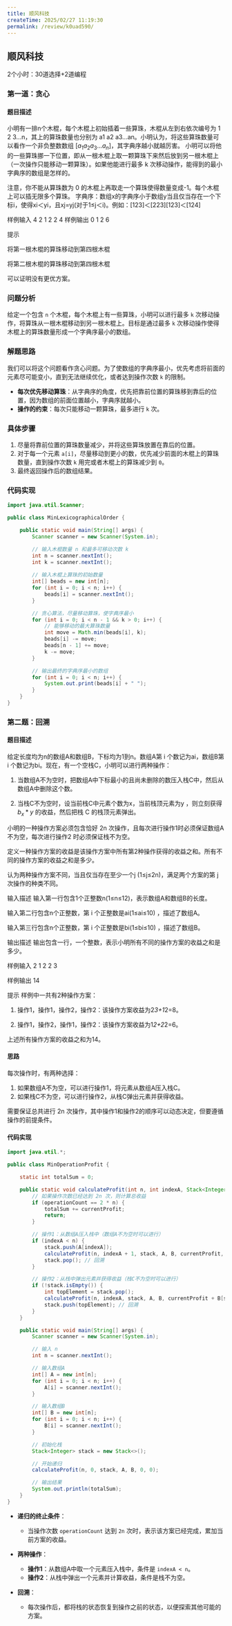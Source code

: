```yaml
---
title: 顺风科技
createTime: 2025/02/27 11:19:30
permalink: /review/k0uad590/
---
```

## 顺风科技

2个小时：30道选择+2道编程

### 第一道：贪心

#### 题目描述
小明有一排n个木棍，每个木棍上初始插着一些算珠，木棍从左到右依次编号为 1 2 3...n，其上的算珠数量也分别为 a1 a2 a3...an。小明认为，将这些算珠数量可以看作一个非负整数数组 $[a_1 a_2 a_3...a_n]$，其字典序越小就越厉害。
小明可以将他的一些算珠挪一下位置，即从一根木棍上取一颗算珠下来然后放到另一根木棍上（一次操作只能移动一颗算珠）。如果他能进行最多 k 次移动操作，能得到的最小字典序的数组是怎样的。

注意，你不能从算珠数为 0 的木棍上再取走一个算珠使得数量变成-1。每个木棍上可以插无限多个算珠。
字典序：数组x的字典序小于数组y当且仅当存在一个下标i，使得xi＜yi，且xj=yj(对于1≤j＜i)。例如：$[1 2 3]＜[2 2 3] [1 2 3]＜[1 2 4]$

样例输入
4 2
1 2 2 4
样例输出
0 1 2 6

提示

将第一根木棍的算珠移动到第四根木棍


将第二根木棍的算珠移动到第四根木棍

可以证明没有更优方案。

### 问题分析

给定一个包含 `n` 个木棍，每个木棍上有一些算珠，小明可以进行最多 `k` 次移动操作，将算珠从一根木棍移动到另一根木棍上。目标是通过最多 `k` 次移动操作使得木棍上的算珠数量形成一个字典序最小的数组。

### 解题思路

我们可以将这个问题看作贪心问题。为了使数组的字典序最小，优先考虑将前面的元素尽可能变小，直到无法继续优化，或者达到操作次数 `k` 的限制。

- **每次优先移动算珠**：从字典序的角度，优先把靠前位置的算珠移到靠后的位置，因为数组的前面位置越小，字典序就越小。
- **操作的约束**：每次只能移动一颗算珠，最多进行 `k` 次。

### 具体步骤

1. 尽量将靠前位置的算珠数量减少，并将这些算珠放置在靠后的位置。
2. 对于每一个元素 `a[i]`，尽量移动到更小的数，优先减少前面的木棍上的算珠数量，直到操作次数 `k` 用完或者木棍上的算珠减少到 `0`。
3. 最终返回操作后的数组结果。

### 代码实现
```java
import java.util.Scanner;

public class MinLexicographicalOrder {

    public static void main(String[] args) {
        Scanner scanner = new Scanner(System.in);

        // 输入木棍数量 n 和最多可移动次数 k
        int n = scanner.nextInt();
        int k = scanner.nextInt();
        
        // 输入木棍上算珠的初始数量
        int[] beads = new int[n];
        for (int i = 0; i < n; i++) {
            beads[i] = scanner.nextInt();
        }

        // 贪心算法，尽量移动算珠，使字典序最小
        for (int i = 0; i < n - 1 && k > 0; i++) {
            // 能够移动的最大算珠数量
            int move = Math.min(beads[i], k);
            beads[i] -= move;
            beads[n - 1] += move;
            k -= move;
        }

        // 输出最终的字典序最小的数组
        for (int i = 0; i < n; i++) {
            System.out.print(beads[i] + " ");
        }
    }
}

```

### 第二题：回溯

#### 题目描述

给定长度均为n的数组A和数组B，下标均为1到n。数组A第 i 个数记为ai，数组B第 i 个数记为bi。现在，有一个空栈C，小明可以进行两种操作：

1. 当数组A不为空时，把数组A中下标最小的且尚未删除的数压入栈C中，然后从数组A中删除这个数。

2. 当栈C不为空时，设当前栈C中元素个数为x，当前栈顶元素为y ，则立刻获得${b_x}*y$ 的收益，然后把栈 C 的栈顶元素弹出。

小明的一种操作方案必须包含恰好 2n 次操作，且每次进行操作1时必须保证数组A不为空，每次进行操作2 时必须保证栈不为空。

定义一种操作方案的收益是该操作方案中所有第2种操作获得的收益之和。所有不同的操作方案的收益之和是多少。

认为两种操作方案不同，当且仅当存在至少一个j (1≤j≤2n)，满足两个方案的第 j 次操作的种类不同。

输入描述
输入第一行包含1个正整数n(1≤n≤12)，表示数组A和数组B的长度。

输入第二行包含n个正整数，第 i 个正整数是ai(1≤ai≤10) ，描述了数组A。

输入第三行包含n个正整数，第 i 个正整数是bi(1≤bi≤10) ，描述了数组B。

输出描述
输出包含一行，一个整数，表示小明所有不同的操作方案的收益之和是多少。

样例输入
2
1 2
2 3

样例输出
14

提示
样例中一共有2种操作方案：

1. 操作1，操作1，操作2，操作2：该操作方案收益为2*3+1*2=8。

2. 操作1，操作2，操作1，操作2：该操作方案收益为1*2+2*2=6。

上述所有操作方案的收益之和为14。

#### 思路
每次操作时，有两种选择：
1. 如果数组A不为空，可以进行操作1，将元素从数组A压入栈C。
2. 如果栈C不为空，可以进行操作2，从栈C弹出元素并获得收益。

需要保证总共进行 2n 次操作，其中操作1和操作2的顺序可以动态决定，但要遵循操作的前提条件。

#### 代码实现

```java
import java.util.*;

public class MinOperationProfit {

    static int totalSum = 0;

    public static void calculateProfit(int n, int indexA, Stack<Integer> stack, int[] A, int[] B, int currentProfit, int operationCount) {
        // 如果操作次数已经达到 2n 次，则计算总收益
        if (operationCount == 2 * n) {
            totalSum += currentProfit;
            return;
        }

        // 操作1：从数组A压入栈中（数组A不为空时可以进行）
        if (indexA < n) {
            stack.push(A[indexA]);
            calculateProfit(n, indexA + 1, stack, A, B, currentProfit, operationCount + 1);
            stack.pop(); // 回溯
        }

        // 操作2：从栈中弹出元素并获得收益（栈C不为空时可以进行）
        if (!stack.isEmpty()) {
            int topElement = stack.pop();
            calculateProfit(n, indexA, stack, A, B, currentProfit + B[stack.size()] * topElement, operationCount + 1);
            stack.push(topElement); // 回溯
        }
    }

    public static void main(String[] args) {
        Scanner scanner = new Scanner(System.in);

        // 输入 n
        int n = scanner.nextInt();

        // 输入数组A
        int[] A = new int[n];
        for (int i = 0; i < n; i++) {
            A[i] = scanner.nextInt();
        }

        // 输入数组B
        int[] B = new int[n];
        for (int i = 0; i < n; i++) {
            B[i] = scanner.nextInt();
        }

        // 初始化栈
        Stack<Integer> stack = new Stack<>();

        // 开始递归
        calculateProfit(n, 0, stack, A, B, 0, 0);

        // 输出结果
        System.out.println(totalSum);
    }
}
```

- **递归的终止条件**：
    
    - 当操作次数 `operationCount` 达到 `2n` 次时，表示该方案已经完成，累加当前方案的收益。
- **两种操作**：
    
    - **操作1**：从数组A中取一个元素压入栈中，条件是 `indexA < n`。
    - **操作2**：从栈中弹出一个元素并计算收益，条件是栈不为空。
- **回溯**：
    
    - 每次操作后，都将栈的状态恢复到操作之前的状态，以便探索其他可能的方案。